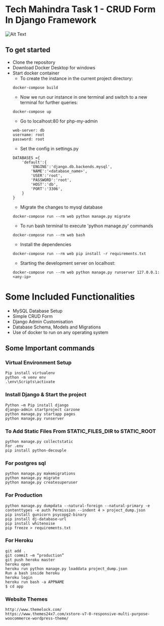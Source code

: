 # Tech Mahindra Task 1 - CRUD Form In Django Framework
![Alt Text](https://media.giphy.com/media/vFKqnCdLPNOKc/giphy.gif)

## To get started
- Clone the repository
- Download Docker Desktop for windows
- Start docker container
    - To create the instance in the current project directory:
    ```
    docker-compose build
    ```
    - Now we run our instance in one terminal and switch to a new terminal for further queries:
    ``` 
    docker-compose up 
    ```
    - Go to localhost:80 for php-my-admin 
    ```
    web-server: db
    username: root
    password: root
    ```
    - Set the config in settings.py
    ```
    DATABASES ={
        'default':{
            'ENGINE':'django.db.backends.mysql',
            'NAME':'<database_name>',
            'USER':'root',
            'PASSWORD':'root',
            'HOST':'db',
            'PORT':'3306',
        }
    } 
    ```
    - Migrate the changes to mysql database
    ```
    docker-compose run --rm web python manage.py migrate
    ```
    - To run bash terminal to execute 'python manage.py' commands
    ```
    docker-compose run --rm web bash
    ```
    - Install the dependencies
    ```
    docker-compose run --rm web pip install -r requirements.txt
    ```
    - Starting the development server on localhost:<any-ip>
    ```
    docker-compose run --rm web python manage.py runserver 127.0.0.1:<any-ip>
    ```

# Some Included Functionalities
- MySQL Database Setup
- Simple CRUD Form 
- Django Admin Customisation
- Database Schema, Models and Migrations
- Use of docker to run on any operating system

## Some Important commands
### Virtual Environment Setup
```
Pip install virtualenv
python -m venv env
.\env\Scripts\activate
```

### Install Django & Start the project
```
Python –m Pip install django
django-admin startproject carzone
python manage.py startapp pages
python manage.py runserver
```

### To Add Static Files From STATIC_FILES_DIR to STATIC_ROOT
```
python manage.py collectstatic
For .env
pip install python-decouple
```

### For postgres sql
```
python manage.py makemigrations
python manage.py migrate
python manage.py createsuperuser
```

### For Production
```
python manage.py dumpdata --natural-foreign --natural-primary -e contenttypes -e auth Permission --indent 4 > project_dump.json
pip install gunicorn psycopg2-binary
pip install dj-database-url
pip install whitenoise
pip freeze > requirements.txt
```

### For Heroku
```
git add .
git commit –m “production”
git push heroku master
heroku open
heroku run python manage.py loaddata project_dump.json
Run a bash inside heroku
heroku login
heroku run bash -a APPNAME
$ cd app
```

### Website Themes
```
http://www.themelock.com/
https://www.themes24x7.com/xstore-v7-0-responsive-multi-purpose-woocommerce-wordpress-theme/
```


